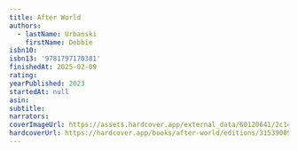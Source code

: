 ```yaml
---
title: After World
authors:
  - lastName: Urbanski
    firstName: Debbie
isbn10:
isbn13: '9781797170381'
finishedAt: 2025-02-09
rating:
yearPublished: 2023
startedAt: null
asin:
subtitle:
narrators:
coverImageUrl: https://assets.hardcover.app/external_data/60120641/2c1472464ba9c1721227609b8fbfe6070210f360.jpeg
hardcoverUrl: https://hardcover.app/books/after-world/editions/31539009
---
```

